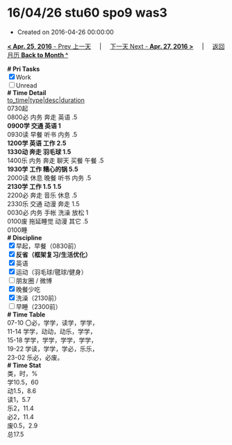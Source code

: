 # 16/04/26 stu60 spo9 was3

- Created on 2016-04-26 00:00:00

[**< Apr. 25, 2016** - Prev 上一天](/lifelogs/2016/04/d25.md) &nbsp; &nbsp; | &nbsp; &nbsp; [下一天 Next - **Apr. 27, 2016 >**](/lifelogs/2016/04/d27.md) &nbsp; &nbsp; |  &nbsp; &nbsp; [返回月历 **Back to Month ^**](/lifelogs/2016/04/index.md)
<br/>	<div><b># Pri Tasks</b></div><div><input checked="true" type="checkbox"/>Work</div><div><input type="checkbox"/>Unread</div><div><b># Time Detail</b></div>	<div><u>to_time|type|desc|duration</u></div>	<div>0730起</div>	<div>0800必 内务 奔走 英语 .5</div>	<div><b>0900学 交通 英语 1</b></div><div>0930读 早餐 听书 内务 .5</div>	<div><b>1200学 英语 工作 2.5</b></div>	<div><b>1330动 奔走 羽毛球 1.5</b></div><div>1400乐 内务 奔走 聊天 买餐 午餐 .5</div>	<div><b>1930学 工作 糟心的锅 5.5</b></div><div>2000读 休息 晚餐 听书 内务 .5</div>	<div><b>2130学 工作 1.5</b> <b>1.5</b></div>	<div>2200必 奔走 音乐 休息 .5</div><div>2330乐 交通 动漫 奔走 1.5</div>	<div>0030必 内务 手帐 洗澡 放松 1</div>	<div>0100废 拖延睡觉 动漫 其它 .5</div>	<div>0100睡</div><div><b># Discipline</b></div><div><input checked="true" type="checkbox"/>早起，早餐（0830前）</div><div><b><input checked="true" type="checkbox"/></b><b>反省（框架复习/生活优化）</b></div><div><input checked="true" type="checkbox"/>英语</div><div><input checked="true" type="checkbox"/>运动（羽毛球/毽球/健身）</div><div><input type="checkbox"/>朋友圈 / 微博</div><div><input checked="true" type="checkbox"/>晚餐少吃</div><div><input checked="true" type="checkbox"/>洗澡（2130前）</div><div><input type="checkbox"/>早睡（2300前）</div><div><b># Time Table</b></div>	<div>07-10 〇必，学学，读学，学学，</div>	<div>11-14 学学，动动，动乐，学学，</div>	<div>15-18 学学，学学，学学，学学，</div>	<div>19-22 学读，学学，学必，乐乐，</div>	<div>23-02 乐必，必废。</div><div><b># Time Stat</b></div>	<div>类，时，%</div>	<div>学10.5，60</div>	<div>动1.5，8.6</div>	<div>读1，5.7</div>	<div>乐2，11.4</div>	<div>必2，11.4</div>	<div>废0.5，2.9</div>	<div>总17.5</div>

